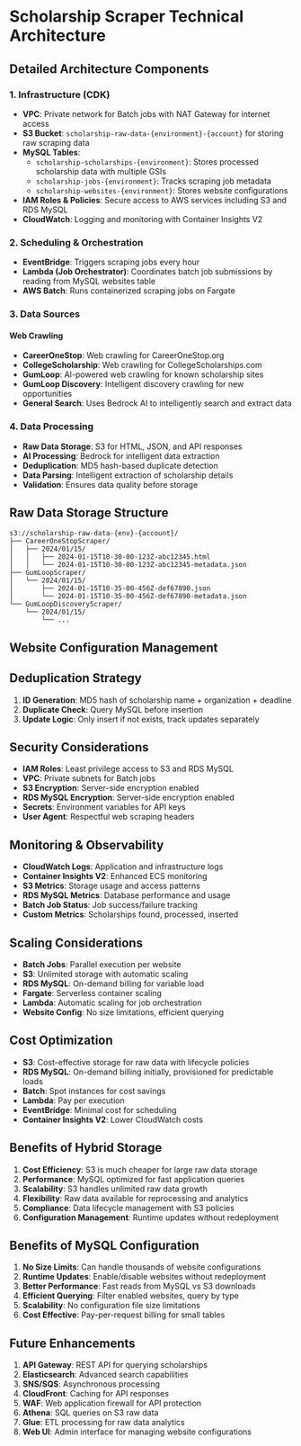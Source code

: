 # Scholarship Scraper Technical Architecture

## Detailed Architecture Components

### 1. Infrastructure (CDK)

- **VPC**: Private network for Batch jobs with NAT Gateway for internet access
- **S3 Bucket**: `scholarship-raw-data-{environment}-{account}` for storing raw scraping data
- **MySQL Tables**: 
  - `scholarship-scholarships-{environment}`: Stores processed scholarship data with multiple GSIs
  - `scholarship-jobs-{environment}`: Tracks scraping job metadata
  - `scholarship-websites-{environment}`: Stores website configurations
- **IAM Roles & Policies**: Secure access to AWS services including S3 and RDS MySQL
- **CloudWatch**: Logging and monitoring with Container Insights V2

### 2. Scheduling & Orchestration

- **EventBridge**: Triggers scraping jobs every hour
- **Lambda (Job Orchestrator)**: Coordinates batch job submissions by reading from MySQL websites table
- **AWS Batch**: Runs containerized scraping jobs on Fargate

### 3. Data Sources

#### Web Crawling
- **CareerOneStop**: Web crawling for CareerOneStop.org
- **CollegeScholarship**:  Web crawling for CollegeScholarships.com
- **GumLoop**: AI-powered web crawling for known scholarship sites
- **GumLoop Discovery**: Intelligent discovery crawling for new opportunities
- **General Search**: Uses Bedrock AI to intelligently search and extract data

### 4. Data Processing

- **Raw Data Storage**: S3 for HTML, JSON, and API responses
- **AI Processing**: Bedrock for intelligent data extraction
- **Deduplication**: MD5 hash-based duplicate detection
- **Data Parsing**: Intelligent extraction of scholarship details
- **Validation**: Ensures data quality before storage

## Raw Data Storage Structure

```
s3://scholarship-raw-data-{env}-{account}/
├── CareerOneStopScraper/
│   ├── 2024/01/15/
│   │   ├── 2024-01-15T10-30-00-123Z-abc12345.html
│   │   └── 2024-01-15T10-30-00-123Z-abc12345-metadata.json
├── GumLoopScraper/
│   └── 2024/01/15/
│       ├── 2024-01-15T10-35-00-456Z-def67890.json
│       └── 2024-01-15T10-35-00-456Z-def67890-metadata.json
└── GumLoopDiscoveryScraper/
    └── 2024/01/15/
        └── ...
```

## Website Configuration Management

## Deduplication Strategy

1. **ID Generation**: MD5 hash of scholarship name + organization + deadline
2. **Duplicate Check**: Query MySQL before insertion
3. **Update Logic**: Only insert if not exists, track updates separately

## Security Considerations

- **IAM Roles**: Least privilege access to S3 and RDS MySQL
- **VPC**: Private subnets for Batch jobs
- **S3 Encryption**: Server-side encryption enabled
- **RDS MySQL Encryption**: Server-side encryption enabled
- **Secrets**: Environment variables for API keys
- **User Agent**: Respectful web scraping headers

## Monitoring & Observability

- **CloudWatch Logs**: Application and infrastructure logs
- **Container Insights V2**: Enhanced ECS monitoring
- **S3 Metrics**: Storage usage and access patterns
- **RDS MySQL Metrics**: Database performance and usage
- **Batch Job Status**: Job success/failure tracking
- **Custom Metrics**: Scholarships found, processed, inserted

## Scaling Considerations

- **Batch Jobs**: Parallel execution per website
- **S3**: Unlimited storage with automatic scaling
- **RDS MySQL**: On-demand billing for variable load
- **Fargate**: Serverless container scaling
- **Lambda**: Automatic scaling for job orchestration
- **Website Config**: No size limitations, efficient querying

## Cost Optimization

- **S3**: Cost-effective storage for raw data with lifecycle policies
- **RDS MySQL**: On-demand billing initially, provisioned for predictable loads
- **Batch**: Spot instances for cost savings
- **Lambda**: Pay per execution
- **EventBridge**: Minimal cost for scheduling
- **Container Insights V2**: Lower CloudWatch costs

## Benefits of Hybrid Storage

1. **Cost Efficiency**: S3 is much cheaper for large raw data storage
2. **Performance**: MySQL optimized for fast application queries
3. **Scalability**: S3 handles unlimited raw data growth
4. **Flexibility**: Raw data available for reprocessing and analytics
5. **Compliance**: Data lifecycle management with S3 policies
6. **Configuration Management**: Runtime updates without redeployment

## Benefits of MySQL Configuration

1. **No Size Limits**: Can handle thousands of website configurations
2. **Runtime Updates**: Enable/disable websites without redeployment
3. **Better Performance**: Fast reads from MySQL vs S3 downloads
4. **Efficient Querying**: Filter enabled websites, query by type
5. **Scalability**: No configuration file size limitations
6. **Cost Effective**: Pay-per-request billing for small tables

## Future Enhancements

1. **API Gateway**: REST API for querying scholarships
2. **Elasticsearch**: Advanced search capabilities
3. **SNS/SQS**: Asynchronous processing
4. **CloudFront**: Caching for API responses
5. **WAF**: Web application firewall for API protection
6. **Athena**: SQL queries on S3 raw data
7. **Glue**: ETL processing for raw data analytics
8. **Web UI**: Admin interface for managing website configurations 